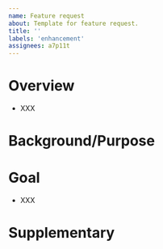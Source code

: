 ```yaml
---
name: Feature request
about: Template for feature request.
title: ''
labels: 'enhancement'
assignees: a7p11t
---
```


# Overview
<!-- このIssueの概要を記載する -->
- XXX

# Background/Purpose
<!-- (Optional)このIssueを発行するに至った背景や目的を記載する -->

# Goal
<!-- このIssueを受け入れることで実現できることを記載する -->
- XXX

# Supplementary
<!-- (Optional)補足がある場合は記載する -->
